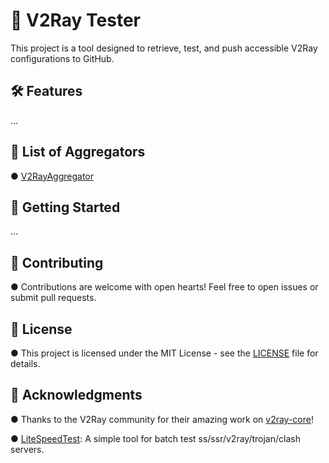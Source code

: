 # 📡 V2Ray Tester
This project is a tool designed to retrieve, test, and push accessible V2Ray configurations to GitHub.

## 🛠️ Features
...

## 📃 List of Aggregators
● [V2RayAggregator](https://github.com/mahdibland/V2RayAggregator)

## 🚀 Getting Started
...

## 🤝 Contributing
● Contributions are welcome with open hearts! Feel free to open issues or submit pull requests.

## 📄 License
● This project is licensed under the MIT License - see the [LICENSE](LICENSE) file for details.

## 🌟 Acknowledgments
● Thanks to the V2Ray community for their amazing work on [v2ray-core](https://github.com/v2ray/v2ray-core)!

● [LiteSpeedTest](https://github.com/xxf098/LiteSpeedTest): A simple tool for batch test ss/ssr/v2ray/trojan/clash servers.
